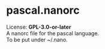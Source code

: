# pascal.nanorc
License: **GPL-3.0-or-later**  
A nanorc file for the pascal language.  
To be put under ~/.nano.  
